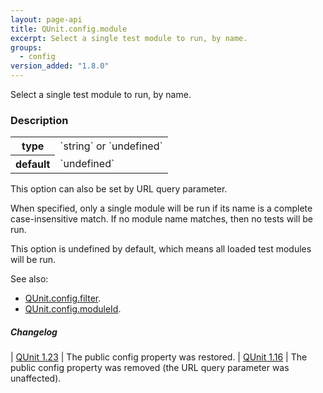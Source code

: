 ```yaml
---
layout: page-api
title: QUnit.config.module
excerpt: Select a single test module to run, by name.
groups:
  - config
version_added: "1.8.0"
---
```


Select a single test module to run, by name.

### Description

<table>
<tr>
  <th>type</th>
  <td markdown="span">`string` or `undefined`</td>
</tr>
<tr>
  <th>default</th>
  <td markdown="span">`undefined`</td>
</tr>
</table>

<p class="note" markdown="1">This option can also be set by URL query parameter.</p>

When specified, only a single module will be run if its name is a complete case-insensitive match. If no module name matches, then no tests will be run.

This option is undefined by default, which means all loaded test modules will be run.

See also:
* [QUnit.config.filter](./filter.md).
* [QUnit.config.moduleId](./moduleId.md).

##### Changelog

| [QUnit 1.23](https://github.com/qunitjs/qunit/releases/tag/1.23.0) | The public config property was restored.
| [QUnit 1.16](https://github.com/qunitjs/qunit/releases/tag/1.16.0) | The public config property was removed (the URL query parameter was unaffected).
